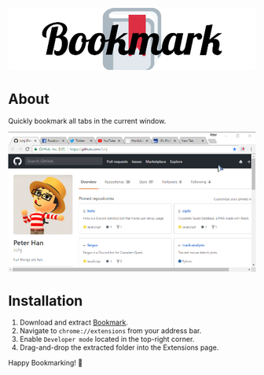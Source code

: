 <div align="center">
  <p>
    <img src="https://raw.githubusercontent.com/Johj/bookmark/master/assets/banner.png" title="Bookmark" />
  </p>
</div>

# About

Quickly bookmark all tabs in the current window.

<div align="center">
  <p>
    <img src="https://raw.githubusercontent.com/Johj/bookmark/master/assets/demo.gif" title="Bookmark" />
  </p>
</div>

# Installation

1. Download and extract [Bookmark](https://github.com/Johj/bookmark/archive/master.zip).
2. Navigate to `chrome://extensions` from your address bar.
3. Enable `Developer mode` located in the top-right corner.
4. Drag-and-drop the extracted folder into the Extensions page.

Happy Bookmarking! 🎉
